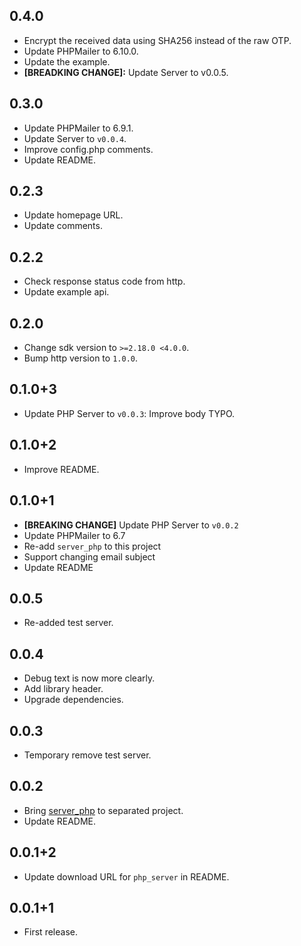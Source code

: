 ## 0.4.0

* Encrypt the received data using SHA256 instead of the raw OTP.
* Update PHPMailer to 6.10.0.
* Update the example.
* **[BREADKING CHANGE]:** Update Server to v0.0.5.

## 0.3.0

* Update PHPMailer to 6.9.1.
* Update Server to `v0.0.4`.
* Improve config.php comments.
* Update README.

## 0.2.3

* Update homepage URL.
* Update comments.

## 0.2.2

* Check response status code from http.
* Update example api.

## 0.2.0

* Change sdk version to `>=2.18.0 <4.0.0`.
* Bump http version to `1.0.0`.

## 0.1.0+3

* Update PHP Server to `v0.0.3`: Improve body TYPO.

## 0.1.0+2

* Improve README.

## 0.1.0+1

* **[BREAKING CHANGE]** Update PHP Server to `v0.0.2`
* Update PHPMailer to 6.7
* Re-add `server_php` to this project
* Support changing email subject
* Update README

## 0.0.5

* Re-added test server.

## 0.0.4

* Debug text is now more clearly.
* Add library header.
* Upgrade dependencies.

## 0.0.3

* Temporary remove test server.

## 0.0.2

* Bring [server_php](https://github.com/vursin/auth_email_server_php) to separated project.
* Update README.

## 0.0.1+2

* Update download URL for `php_server` in README.

## 0.0.1+1

* First release.
